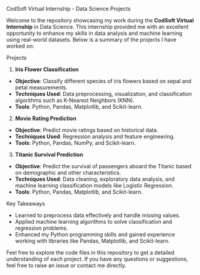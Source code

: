 
CodSoft Virtual Internship - Data Science Projects  

Welcome to the repository showcasing my work during the **CodSoft Virtual Internship** in Data Science. This internship provided me with an excellent opportunity to enhance my skills in data analysis and machine learning using real-world datasets. Below is a summary of the projects I have worked on:

Projects  

 1. **Iris Flower Classification**  
- **Objective**: Classify different species of iris flowers based on sepal and petal measurements.  
- **Techniques Used**: Data preprocessing, visualization, and classification algorithms such as K-Nearest Neighbors (KNN).  
- **Tools**: Python, Pandas, Matplotlib, and Scikit-learn.  

 2. **Movie Rating Prediction**  
- **Objective**: Predict movie ratings based on historical data.  
- **Techniques Used**: Regression analysis and feature engineering.  
- **Tools**: Python, Pandas, NumPy, and Scikit-learn.  

 3. **Titanic Survival Prediction**  
- **Objective**: Predict the survival of passengers aboard the Titanic based on demographic and other characteristics.  
- **Techniques Used**: Data cleaning, exploratory data analysis, and machine learning classification models like Logistic Regression.  
- **Tools**: Python, Pandas, Matplotlib, and Scikit-learn.  

Key Takeaways  
- Learned to preprocess data effectively and handle missing values.  
- Applied machine learning algorithms to solve classification and regression problems.  
- Enhanced my Python programming skills and gained experience working with libraries like Pandas, Matplotlib, and Scikit-learn.  

Feel free to explore the code files in this repository to get a detailed understanding of each project. If you have any questions or suggestions, feel free to raise an issue or contact me directly.

